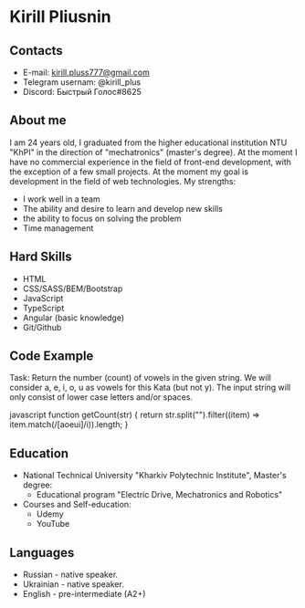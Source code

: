 # Kirill Pliusnin

## Contacts

- E-mail: kirill.pluss777@gmail.com
- Telegram usernam: @kirill_plus
- Discord: Быстрый Голос#8625

## About me

I am 24 years old, I graduated from the higher educational institution NTU "KhPI" in the direction of "mechatronics" (master's degree). At the moment I have no commercial experience in the field of front-end development, with the exception of a few small projects. At the moment my goal is development in the field of web technologies.
My strengths:

- I work well in a team
- The ability and desire to learn and develop new skills
- the ability to focus on solving the problem
- Time management
## Hard Skills

- HTML
- CSS/SASS/BEM/Bootstrap
- JavaScript
- TypeScript
- Angular (basic knowledge)
- Git/Github

## Code Example

Task: Return the number (count) of vowels in the given string.
We will consider a, e, i, o, u as vowels for this Kata (but not y).
The input string will only consist of lower case letters and/or spaces.

javascript
function getCount(str) {
  return str.split("").filter((item) => item.match(/[aoeui]/i)).length;
}

## Education

- National Technical University "Kharkiv Polytechnic Institute", Master's degree:
  - Educational program "Electric Drive, Mechatronics and Robotics"
- Courses and Self-education:
  - Udemy
  - YouTube

## Languages

- Russian - native speaker.
- Ukrainian - native speaker.
- English - pre-intermediate (A2+)